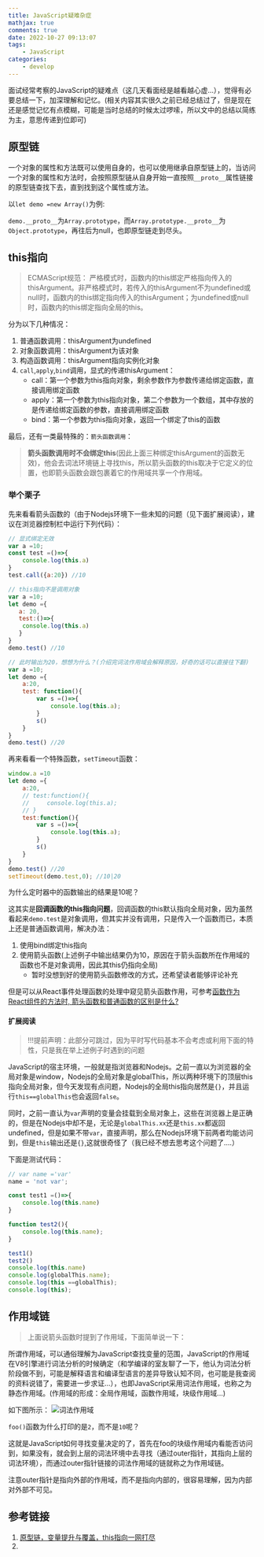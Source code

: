 ```yaml
---
title: JavaScript疑难杂症
mathjax: true
comments: true
date: 2022-10-27 09:13:07
tags:
    - JavaScript
categories:
    - develop
---
```


面试经常考察的JavaScript的疑难点（这几天看面经是越看越心虚...），觉得有必要总结一下，加深理解和记忆。(相关内容其实很久之前已经总结过了，但是现在还是感觉记忆有点模糊，可能是当时总结的时候太过啰嗦，所以文中的总结以简练为主，意思传递到位即可)

<!--more-->

## 原型链

一个对象的属性和方法既可以使用自身的，也可以使用继承自原型链上的，当访问一个对象的属性和方法时，会按照原型链从自身开始一直按照`__proto__`属性链接的原型链查找下去，直到找到这个属性或方法。

以`let demo =new Array()`为例:

`demo.__proto__`为`Array.prototype`，而`Array.prototype.__proto__`为`Object.prototype`，再往后为null，也即原型链走到尽头。

## this指向

> ECMAScript规范： 严格模式时，函数内的this绑定严格指向传入的thisArgument。非严格模式时，若传入的thisArgument不为undefined或null时，函数内的this绑定指向传入的thisArgument；为undefined或null时，函数内的this绑定指向全局的this。

分为以下几种情况：

1. 普通函数调用：thisArgument为undefined
2. 对象函数调用：thisArgument为该对象
3. 构造函数调用：thisArgument指向实例化对象
4. `call`,`apply`,`bind`调用，显式的传递thisArgument：
    - call：第一个参数为this指向对象，剩余参数作为参数传递给绑定函数，直接调用绑定函数
    - apply：第一个参数为this指向对象，第二个参数为一个数组，其中存放的是传递给绑定函数的参数，直接调用绑定函数
    - bind：第一个参数为this指向对象，返回一个绑定了this的函数

最后，还有一类最特殊的：`箭头函数调用`：

> **箭头函数调用时不会绑定this**(因此上面三种绑定thisArgument的函数无效)，他会去词法环境链上寻找this，所以箭头函数的this取决于它定义的位置，也即箭头函数会跟包裹着它的作用域共享一个作用域。

### 举个栗子

先来看看箭头函数的（由于Nodejs环境下一些未知的问题（见下面扩展阅读），建议在浏览器控制栏中运行下列代码）：

```javascript
// 显式绑定无效
var a =10;
const test =()=>{
    console.log(this.a)
}
test.call({a:20}) //10

// this指向不是调用对象
var a =10;
let demo ={
   a: 20,
   test:()=>{
    console.log(this.a)
   } 
}
demo.test() //10

// 此时输出为20，想想为什么？(介绍完词法作用域会解释原因，好奇的话可以直接往下翻)
var a =10;
let demo ={
    a:20,
    test: function(){
        var s =()=>{
            console.log(this.a);
        }
        s()
    }
}
demo.test() //20
```

再来看看一个特殊函数，`setTimeout`函数：

```javascript
window.a =10
let demo ={
    a:20,
    // test:function(){
    //     console.log(this.a);
    // }
    test:function(){
        var s =()=>{
            console.log(this.a);
        }
        s()
    }
}
demo.test() //20
setTimeout(demo.test,0); //10|20
```

为什么定时器中的函数输出的结果是10呢？

这其实是**回调函数的this指向问题**，回调函数的this默认指向全局对象，因为虽然看起来`demo.test`是对象调用，但其实并没有调用，只是传入一个函数而已，本质上还是普通函数调用，解决办法：

1. 使用bind绑定this指向
2. 使用箭头函数(上述例子中输出结果仍为10，原因在于箭头函数所在作用域的函数也不是对象调用，因此其this仍指向全局)
    - 暂时没想到好的使用箭头函数修改的方式，还希望读者能够评论补充

但是可以从React事件处理函数的处理中窥见箭头函数作用，可参考[函数作为React组件的方法时, 箭头函数和普通函数的区别是什么?](https://www.zhihu.com/question/59025982)


#### 扩展阅读

> !!!提前声明：此部分可跳过，因为平时写代码基本不会考虑或利用下面的特性，只是我在举上述例子时遇到的问题

JavaScript的宿主环境，一般就是指浏览器和Nodejs。之前一直以为浏览器的全局对象是window，Nodejs的全局对象是globalThis，所以两种环境下的顶层this指向全局对象，但今天发现有点问题，Nodejs的全局this指向居然是`{}`，并且运行`this==globalThis`也会返回`false`。

同时，之前一直认为`var`声明的变量会挂载到全局对象上，这些在浏览器上是正确的，但是在Nodejs中却不是，无论是`globalThis.xx`还是`this.xx`都返回undefined，但是如果不带`var`，直接声明，那么在Nodejs环境下前两者均能访问到，但是`this`输出还是`{}`,这就很奇怪了（我已经不想去思考这个问题了....）

下面是测试代码：
```javascript
// var name ='var'
name = 'not var'; 

const test1 =()=>{
    console.log(this.name)
}

function test2(){
    console.log(this.name);
}

test1()
test2()
console.log(this.name)
console.log(globalThis.name);
console.log(this ==globalThis);
console.log(this);
```

## 作用域链

> 上面说箭头函数时提到了作用域，下面简单说一下：

所谓作用域，可以通俗理解为JavaScript查找变量的范围，JavaScript的作用域在V8引擎进行词法分析的时候确定（和学编译的室友聊了一下，他认为词法分析阶段做不到，可能是解释语言和编译型语言的差异导致认知不同，也可能是我查阅的资料说错了，需要进一步求证...），也即JavaScript采用词法作用域，也称之为静态作用域。(作用域的形成：全局作用域，函数作用域，块级作用域...)

如下图所示：
![词法作用域](https://p.qlogo.cn/hy_personal/3e28f14aa0516842b4f6e067f975f63acfca7c653ab9d8c0b2ab06d68c5fec27/0.png)

`foo()`函数为什么打印的是`2`，而不是`10`呢？

这就是JavaScript如何寻找变量决定的了，首先在foo的块级作用域内看能否访问到，如果没有，就会到上层的词法环境中去寻找（通过outer指针，其指向上层的词法环境），而通过outer指针链接的词法作用域的链就称之为作用域链。

注意outer指针是指向外部的作用域，而不是指向内部的，很容易理解，因为内部对外部不可见。

## 参考链接

1. [原型链，变量提升与覆盖，this指向一网打尽](https://juejin.cn/post/7025595497431695391)
2. 


